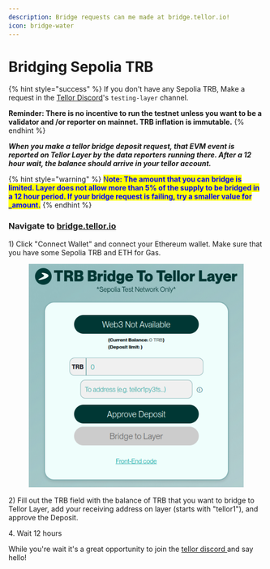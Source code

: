 ```yaml
---
description: Bridge requests can me made at bridge.tellor.io!
icon: bridge-water
---
```


# Bridging Sepolia TRB

{% hint style="success" %}
If you don't have any Sepolia TRB, Make a request in the [Tellor Discord](https://discord.gg/kaMenz4ZVw)'s `testing-layer` channel.

**Reminder: There is no incentive to run the testnet unless you want to be a validator and /or reporter on mainnet. TRB inflation is immutable.**
{% endhint %}

_**When you make a tellor bridge deposit request, that EVM event is reported on Tellor Layer by the data reporters running there. After a 12 hour wait, the balance should arrive in your tellor account.**_

{% hint style="warning" %}
<mark style="color:blue;">N</mark><mark style="color:blue;">**ote: The amount that you can bridge is limited. Layer does not allow more than 5% of the supply to be bridged in a 12 hour period. If your bridge request is failing, try a smaller value for  \_amount.**</mark>
{% endhint %}

### Navigate to [bridge.tellor.io](https://bridge.tellor.io/)

1\) Click "Connect Wallet" and connect your Ethereum wallet. Make sure that you have some Sepolia TRB and ETH for Gas.&#x20;

<figure><img src="../../.gitbook/assets/Screenshot From 2025-05-01 15-17-52.png" alt=""><figcaption></figcaption></figure>

2\) Fill out the TRB field with the balance of TRB that you want to bridge to Tellor Layer, add your receiving address on layer (starts with "tellor1"), and approve the Deposit.

4\. Wait 12 hours

While you're wait it's a great opportunity to join the [tellor discord ](https://discord.gg/tellor)and say hello!
